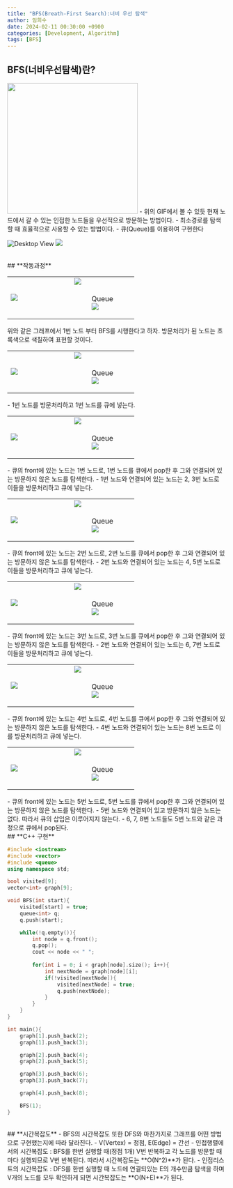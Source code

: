 ```yaml
---
title: "BFS(Breath-First Search):너비 우선 탐색"
author: 임희수
date: 2024-02-11 00:30:00 +0900
categories: [Development, Algorithm]
tags: [BFS]
---
```

## **BFS(너비우선탐색)란?**
<img src = "/assets/img/BFS_picture/BFS.gif" width="300" height="300">
- 위의 GIF에서 볼 수 있듯 현재 노드에서 갈 수 있는 인접한 노드들을 우선적으로 방문하는 방법이다.
- 최소경로를 탐색할 때 효율적으로 사용할 수 있는 방법이다.
- 큐(Queue)를 이용하여 구현한다

![Desktop View](/assets/img/BFS_picture/큐1.png)
<img src = "./assets/img/BFS_picture/표1.png">
<img srv = "https://HuisuLim.github.io/assets/img/BFS_picture/그림1.png">


<br>
## **작동과정**
<br>
<table width="50%" align="center">
  <tr>
    <td rowspan= "2" width="50%"><img src = "/assets/img/BFS_picture/그림1.png"></td>
    <td><img src = "./assets/img/BFS_picture/표1.png"></td>
  </tr>
  <tr>
    <td><figure>
      <figcaption>Queue</figcaption>
      <img src="/assets/img/BFS_picture/큐1.png">
    </figure></td>
  </tr>
</table>
위와 같은 그래프에서 1번 노드 부터 BFS를 시행한다고 하자. 방문처리가 된 노드는 초록색으로 색칠하여 표현할 것이다.

<br>
<table width="50%" align="center">
  <tr>
    <td rowspan= "2" width="50%"><img src = "/assets/img/BFS_picture/그림2.png"></td>
    <td><img src = "/assets/img/BFS_picture/표2.png"></td>
  </tr>
  <tr>
    <td><figure>
      <figcaption>Queue</figcaption>
      <img src="/assets/img/BFS_picture/큐2.png">
    </figure></td>
  </tr>
</table>
- 1번 노드를 방문처리하고 1번 노드를 큐에 넣는다.

<br>
<table width="50%" align="center">
  <tr>
    <td rowspan= "2" width="50%"><img src = "/assets/img/BFS_picture/그림3.png"></td>
    <td><img src = "/assets/img/BFS_picture/표3.png"></td>
  </tr>
  <tr>
    <td><figure>
      <figcaption>Queue</figcaption>
      <img src="/assets/img/BFS_picture/큐3.png">
    </figure></td>
  </tr>
</table>
- 큐의 front에 있는 노드는 1번 노드로, 1번 노드를 큐에서 pop한 후 그와 연결되어 있는 방문하지 않은 노드를 탐색한다.
- 1번 노드와 연결되어 있는 노드는 2, 3번 노드로 이들을 방문처리하고 큐에 넣는다.

<br>
<table width="50%" align="center">
  <tr>
    <td rowspan= "2" width="50%"><img src = "/assets/img/BFS_picture/그림4.png"></td>
    <td><img src = "/assets/img/BFS_picture/표4.png"></td>
  </tr>
  <tr>
    <td><figure>
      <figcaption>Queue</figcaption>
      <img src="/assets/img/BFS_picture/큐4.png">
    </figure></td>
  </tr>
</table>
- 큐의 front에 있는 노드는 2번 노드로, 2번 노드를 큐에서 pop한 후 그와 연결되어 있는 방문하지 않은 노드를 탐색한다.
- 2번 노드와 연결되어 있는 노드는 4, 5번 노드로 이들을 방문처리하고 큐에 넣는다.

<br>
<table width="50%" align="center">
  <tr>
    <td rowspan= "2" width="50%"><img src = "/assets/img/BFS_picture/그림5.png"></td>
    <td><img src = "/assets/img/BFS_picture/표5.png"></td>
  </tr>
  <tr>
    <td><figure>
      <figcaption>Queue</figcaption>
      <img src="/assets/img/BFS_picture/큐5.png">
    </figure></td>
  </tr>
</table>
- 큐의 front에 있는 노드는 3번 노드로, 3번 노드를 큐에서 pop한 후 그와 연결되어 있는 방문하지 않은 노드를 탐색한다.
- 2번 노드와 연결되어 있는 노드는 6, 7번 노드로 이들을 방문처리하고 큐에 넣는다.

<br>
<table width="50%" align="center">
  <tr>
    <td rowspan= "2" width="50%"><img src = "/assets/img/BFS_picture/그림6.png"></td>
    <td><img src = "/assets/img/BFS_picture/표6.png"></td>
  </tr>
  <tr>
    <td><figure>
      <figcaption>Queue</figcaption>
      <img src="/assets/img/BFS_picture/큐6.png">
    </figure></td>
  </tr>
</table>
- 큐의 front에 있는 노드는 4번 노드로, 4번 노드를 큐에서 pop한 후 그와 연결되어 있는 방문하지 않은 노드를 탐색한다.
- 4번 노드와 연결되어 있는 노드는 8번 노드로 이를 방문처리하고 큐에 넣는다.

<br>
<table width="50%" align="center">
  <tr>
    <td rowspan= "2" width="50%"><img src = "/assets/img/BFS_picture/그림6.png"></td>
    <td><img src = "/assets/img/BFS_picture/표6.png"></td>
  </tr>
  <tr>
    <td><figure>
      <figcaption>Queue</figcaption>
      <img src="/assets/img/BFS_picture/큐1.png">
    </figure></td>
  </tr>
</table>
- 큐의 front에 있는 노드는 5번 노드로, 5번 노드를 큐에서 pop한 후 그와 연결되어 있는 방문하지 않은 노드를 탐색한다.
- 5번 노드와 연결되어 있고 방문하지 않은 노드는 없다. 따라서 큐의 삽입은 이루어지지 않는다.
- 6, 7, 8번 노드들도 5번 노드와 같은 과정으로 큐에서 pop된다.


<br>
## **C++ 구현**

```cpp
#include <iostream>
#include <vector>
#include <queue>
using namespace std;

bool visited[9];
vector<int> graph[9];

void BFS(int start){
    visited[start] = true;
    queue<int> q;
    q.push(start);

    while(!q.empty()){
        int node = q.front();
        q.pop();
        cout << node << " ";
        
        for(int i = 0; i < graph[node].size(); i++){
            int nextNode = graph[node][i];
            if(!visited[nextNode]){
                visited[nextNode] = true;
                q.push(nextNode);
            }
        }
    }
}

int main(){
    graph[1].push_back(2);
    graph[1].push_back(3);

    graph[2].push_back(4);
    graph[2].push_back(5);

    graph[3].push_back(6);
    graph[3].push_back(7);

    graph[4].push_back(8);

    BFS(1);
}
```

<br>
## **시간복잡도**
- BFS의 시간복잡도 또한 DFS와 마찬가지로 그래프를 어떤 방법으로 구현했는지에 따라 달라진다.
- V(Vertex) = 정점, E(Edge) = 간선
  - 인접행렬에서의 시간복잡도 : BFS를 한번 실행할 때(정점 1개) V번 반복하고 각 노드를 방문할 때마다 실행되므로 V번 반복된다. 따라서 시간복잡도는
    **O(N^2)**가 된다.
  - 인접리스트의 시간복잡도 : DFS를 한번 실행할 때 노드에 연결되있는 E의 개수만큼 탐색을 하며 V개의 노드를 모두 확인하게 되면 시간복잡도는
    **O(N+E)**가 된다.

